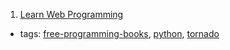 1. [Learn Web Programming](https://bitbucket.org/hrojas/learn-web-programming)
  * tags: [free-programming-books](tags/free-programming-books.md), [python](tags/python.md), [tornado](tags/tornado.md)
